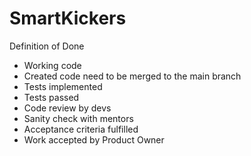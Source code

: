 # SmartKickers

Definition of Done

- Working code
- Created code need to be merged to the main branch
- Tests implemented
- Tests passed
- Code review by devs
- Sanity check with mentors
- Acceptance criteria fulfilled 
- Work accepted by Product Owner